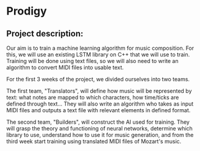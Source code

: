 # Prodigy

## Project description:

Our aim is to train a machine learning algorithm for music composition. For this, we will use an existing LSTM library on C++ that we will use to train. Training will be done using text files, so we will also need to write an algorithm to convert MIDI files into usable text.

For the first 3 weeks of the project, we divided ourselves into two teams.

The first team, "Translators", will define how music will be represented by text: what notes are mapped to which characters, how time/ticks are defined through text... They will also write an algorithm who takes as input MIDI files and outputs a text file with relevant elements in defined format.

The second team, "Builders", will construct the AI used for training. They will grasp the theory and functioning of neural networks, determine which library to use, understand how to use it for music generation, and from the third week start training using translated MIDI files of Mozart's music.

